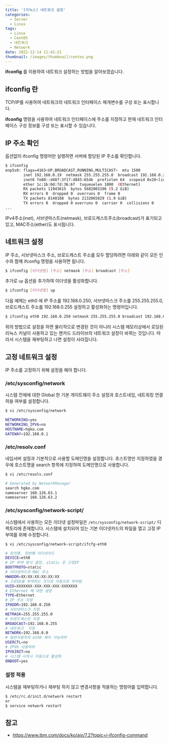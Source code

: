 ```yaml
---
title: '[리눅스] 네트워크 설정'
categories:
  - Server
  - Linux
tags:
  - Linux
  - CentOS
  - 네트워크
  - Network
date: 2022-12-14 11:41:21
thumbnail: /images/thumbnail/centos.png
---
```


**ifconfig** 를 이용하여 네트워크 설정하는 방법을 알아보겠습니다.

## ifconfig 란

TCP/IP를 사용하여 네트워크의 네트워크 인터페이스 매개변수를 구성 또는 표시합니다.

**ifconfig** 명령을 사용하여 네트워크 인터페이스에 주소를 지정하고 현재 네트워크 인터페이스 구성 정보를 구성 또는 표시할 수 있습니다.

## IP 주소 확인

옵션없이 ifconfig 명령어만 실행하면 서버에 할당된 IP 주소를 확인합니다.

```bash
$ ifconfig
enp5s0: flags=4163<UP,BROADCAST,RUNNING,MULTICAST>  mtu 1500
        inet 192.168.0.19  netmask 255.255.255.0  broadcast 192.168.0.255
        inet6 fe80::d487:3f17:d845:654b  prefixlen 64  scopeid 0x20<link>
        ether 1c:1b:0d:7d:36:6f  txqueuelen 1000  (Ethernet)
        RX packets 11943615  bytes 5682003196 (5.2 GiB)
        RX errors 0  dropped 0  overruns 0  frame 0
        TX packets 8140188  bytes 2132065829 (1.9 GiB)
        TX errors 0  dropped 0 overruns 0  carrier 0  collisions 0
...
```

IPv4주소(inet), 서브넷마스트(netmask), 브로드캐스트주소(broadcast)가 표기되고 있고, MAC주소(ether)도 표시됩니다.

## 네트워크 설정

IP 주소, 서브넷마스크 주소, 브로드캐스트 주소를 모두 할당하려면 아래와 같이 모든 인수와 함께 ifconfig 명령을 사용하면 됩니다.

```bash
$ ifconfig [이더넷명] [주소] netmask [주소] broadcast [주소]
```

추가로 `up` 옵션을 추가하여 이더넷을 활성화합니다.

```bash
$ ifconfig [이더넷명] up
```

다음 예제는 eth0 에 IP 주소를 192.168.0.250, 서브넷마스크 주소를 255.255.255.0, 브로드캐스트 주소를 192.168.0.255 설정하고 활성화하는 명령어입니다.

```bash
$ ifconfig eth0 192.168.0.250 netmask 255.255.255.0 broadcast 192.168.0.255 up
```

위의 방법으로 설정을 하면 물리적으로 변경된 것이 아니라 시스템 메모리상에서 로딩된 리눅스 커널이 사용하고 있는 랜카드 드라이브의 네트워크 설정이 바뀌는 것입니다.
따라서 시스템을 재부팅하고 나면 설정이 사라집니다.

## 고정 네트워크 설정

IP 주소를 고정하기 위해 설정을 해야 합니다.

### /etc/sysconfig/network

시스템 전체에 대한 Global 한 기본 게이트웨이 주소 설정과 호스트네임, 네트워킹 연결 허용 여부를 설정합니다.

```bash
$ vi /etc/sysconfig/network

NETWORKING=yes
NETWORKING_IPV6=no
HOSTNAME=hgko.com
GATEWAY=192.168.0.1
```

### /etc/resolv.conf

네임서버 설정과 기본적으로 사용할 도메인명을 설정합니다. 호스트명만 지정하였을 경우에 호스트명을 search 항목에 지정하여 도메인명으로 사용합니다.

```bash
$ vi /etc/resolv.conf

# Generated by NetworkManager
search hgko.com
nameserver 168.126.63.1
nameserver 168.126.63.2
```

### /etc/sysconfig/network-script/

시스템에서 사용하는 모든 이더넷 설정파일은 `/etc/sysconfig/network-script/` 디렉토리에 존재합니다. 시스템에 설치되어 있는 기본 이더넷카드의 파일을 열고 고정 IP 부여를 위해 수정합니다.

```bash
$ vi /etc/sysconfig/network-script/ifcfg-eth0

# 장치명, 첫번째 이더넷카드
DEVICE=eth0
# IP 부여 방식 결정, static 은 고정IP
BOOTPROTO=static
# 이더넷카드의 MAC 주소
HWADDR=XX:XX:XX:XX:XX:XX
# 고유ID를 부여하는 것으로 자동으로 부여됨
UUID=XXXXXXX-XXX-XXX-XXX-XXXXXXX
# Ethernet 에 대한 설정
TYPE=Ethernet
# IP 주소 지정
IPADDR=192.168.0.250
# 서브넷마스크 지정
NETMASK=255.255.255.0
# 브로드캐스트 지정
BROADCAST=192.168.0.255
# 네트워크  지정
NETWORK=192.168.0.0
# 일반사용자의 eth0 제어 가능여부
USERCTL=no
# IPV6 사용여부
IPV6INIT=no
# 시스템 시작시 자동으로 활성화
ONBOOT=yes
```

### 설정 적용

시스템을 재부팅하거나 재부팅 하지 않고 변경사항을 적용하는 명령어를 입력합니다.

```bash
$ /etc/rc.d/init.d/network restart
or
$ service network restart
```

## 참고

- https://www.ibm.com/docs/ko/aix/7.2?topic=i-ifconfig-command
